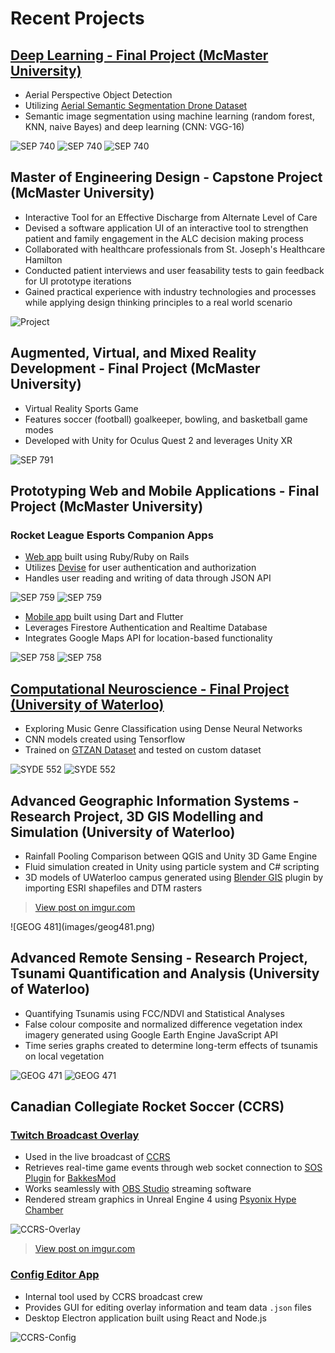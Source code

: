 # Recent Projects

## [Deep Learning - Final Project (McMaster University)](https://github.com/AlbertPangilinan/SEP740)

- Aerial Perspective Object Detection 
- Utilizing [Aerial Semantic Segmentation Drone Dataset](https://www.tugraz.at/index.php?id=22387)
- Semantic image segmentation using machine learning (random forest, KNN, naive Bayes) and deep learning (CNN: VGG-16)

![SEP 740](images/sep740_1.png)
![SEP 740](images/sep740_2.png)
![SEP 740](images/sep740_3.png)

## Master of Engineering Design - Capstone Project (McMaster University)

- Interactive Tool for an Effective Discharge from Alternate Level of Care
- Devised a software application UI of an interactive tool to strengthen patient and family engagement in the ALC decision making process
- Collaborated with healthcare professionals from St. Joseph's Healthcare Hamilton
- Conducted patient interviews and user feasability tests to gain feedback for UI prototype iterations
- Gained practical experience with industry technologies and processes while applying design thinking principles to a real world scenario

![Project](images/project.png)

## Augmented, Virtual, and Mixed Reality Development - Final Project (McMaster University)

- Virtual Reality Sports Game
- Features soccer (football) goalkeeper, bowling, and basketball game modes
- Developed with Unity for Oculus Quest 2 and leverages Unity XR

![SEP 791](images/sep791.png)

## Prototyping Web and Mobile Applications - Final Project (McMaster University)

### Rocket League Esports Companion Apps

- [Web app](https://github.com/AlbertPangilinan/SEP759) built using Ruby/Ruby on Rails
- Utilizes [Devise](https://github.com/heartcombo/devise) for user authentication and authorization
- Handles user reading and writing of data through JSON API

![SEP 759](images/sep759_1.png)
![SEP 759](images/sep759_2.png)

- [Mobile app](https://github.com/AlbertPangilinan/SEP758) built using Dart and Flutter
- Leverages Firestore Authentication and Realtime Database
- Integrates Google Maps API for location-based functionality

![SEP 758](images/sep758_1.png)
![SEP 758](images/sep758_2.png)

## [Computational Neuroscience - Final Project (University of Waterloo)](https://github.com/AlbertPangilinan/SYDE552)

- Exploring Music Genre Classification using Dense Neural Networks
- CNN models created using Tensorflow
- Trained on [GTZAN Dataset](https://www.tensorflow.org/datasets/catalog/gtzan) and tested on custom dataset

![SYDE 552](images/syde552_1.png)
![SYDE 552](images/syde552_2.png)

## Advanced Geographic Information Systems - Research Project, 3D GIS Modelling and Simulation (University of Waterloo)

- Rainfall Pooling Comparison between QGIS and Unity 3D Game Engine
- Fluid simulation created in Unity using particle system and C# scripting
- 3D models of UWaterloo campus generated using [Blender GIS](https://github.com/domlysz/BlenderGIS) plugin by importing ESRI shapefiles and DTM rasters

<blockquote class="imgur-embed-pub" lang="en" data-id="e7mORGy"><a href="https://imgur.com/e7mORGy">View post on imgur.com</a></blockquote><script async src="//s.imgur.com/min/embed.js" charset="utf-8"></script>
![GEOG 481](images/geog481.png)


## Advanced Remote Sensing - Research Project, Tsunami Quantification and Analysis (University of Waterloo)

- Quantifying Tsunamis using FCC/NDVI and Statistical Analyses
- False colour composite and normalized difference vegetation index imagery generated using Google Earth Engine JavaScript API
- Time series graphs created to determine long-term effects of tsunamis on local vegetation

![GEOG 471](images/geog471_1.png)
![GEOG 471](images/geog471_2.png)

## Canadian Collegiate Rocket Soccer (CCRS)

### [Twitch Broadcast Overlay](https://github.com/AlbertPangilinan/CCRS)

- Used in the live broadcast of [CCRS](https://www.twitch.tv/canadiancrs)
- Retrieves real-time game events through web socket connection to [SOS Plugin](https://gitlab.com/bakkesplugins/sos/sos-plugin) for [BakkesMod](https://www.bakkesmod.com/)
- Works seamlessly with [OBS Studio](https://obsproject.com/) streaming software
- Rendered stream graphics in Unreal Engine 4 using [Psyonix Hype Chamber](https://www.unrealengine.com/en-US/spotlights/enter-the-rocket-league-hype-chamber-a-new-sample-for-broadcast-and-live-events)

![CCRS-Overlay](images/ocrs.png)
<blockquote class="imgur-embed-pub" lang="en" data-id="xIvc2RP"><a href="https://imgur.com/xIvc2RP">View post on imgur.com</a></blockquote><script async src="//s.imgur.com/min/embed.js" charset="utf-8"></script>

### [Config Editor App](https://github.com/AlbertPangilinan/CCRS-Overlay-Config)

- Internal tool used by CCRS broadcast crew
- Provides GUI for editing overlay information and team data `.json` files
- Desktop Electron application built using React and Node.js

![CCRS-Config](images/ccrs-config.png)
